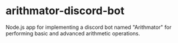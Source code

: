 # arithmator-discord-bot
Node.js app for implementing a discord bot named "Arithmator" for performing basic and advanced arithmetic operations.
